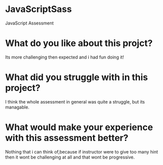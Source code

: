 # JavaScriptSass
JavaScript Assessment

# What do you like about this projct?

Its more challenging then expected and i had fun doing it!


# What did you struggle with in this project?

I think the whole assessment in general was quite a struggle, but its managable. 


# What would make your experience with this assessment better?

Nothing that i can think of,because if instructor were to give too many hint then it wont be challenging at all and that wont be progressive.
